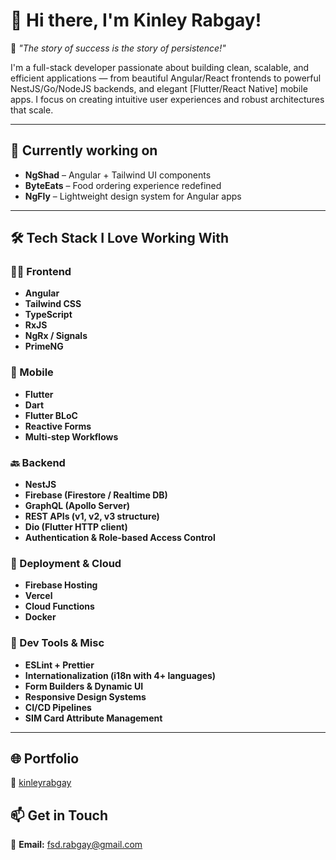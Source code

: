 # 👋 Hi there, I'm Kinley Rabgay!

🚀 *"The story of success is the story of persistence!"*

I'm a full-stack developer passionate about building clean, scalable, and efficient applications — from beautiful Angular/React frontends to powerful NestJS/Go/NodeJS backends, and elegant [Flutter/React Native] mobile apps. I focus on creating intuitive user experiences and robust architectures that scale.

---

## 💪 Currently working on

- **NgShad** – Angular + Tailwind UI components
- **ByteEats** – Food ordering experience redefined
- **NgFly** – Lightweight design system for Angular apps

---

## 🛠️ Tech Stack I Love Working With

### 🧑‍💻 Frontend

- **Angular**
- **Tailwind CSS**
- **TypeScript**
- **RxJS**
- **NgRx / Signals**
- **PrimeNG**

### 📱 Mobile

- **Flutter**
- **Dart**
- **Flutter BLoC**
- **Reactive Forms**
- **Multi-step Workflows**

### 🔙 Backend

- **NestJS**
- **Firebase (Firestore / Realtime DB)**
- **GraphQL (Apollo Server)**
- **REST APIs (v1, v2, v3 structure)**
- **Dio (Flutter HTTP client)**
- **Authentication & Role-based Access Control**

### 🚀 Deployment & Cloud

- **Firebase Hosting**
- **Vercel**
- **Cloud Functions**
- **Docker**

### 🔧 Dev Tools & Misc

- **ESLint + Prettier**
- **Internationalization (i18n with 4+ languages)**
- **Form Builders & Dynamic UI**
- **Responsive Design Systems**
- **CI/CD Pipelines**
- **SIM Card Attribute Management**

---

## 🌐 Portfolio

🔗 [kinleyrabgay](https://kinleyrabgay.vercel.app/)

## 📫 Get in Touch

📧 **Email:** fsd.rabgay@gmail.com
